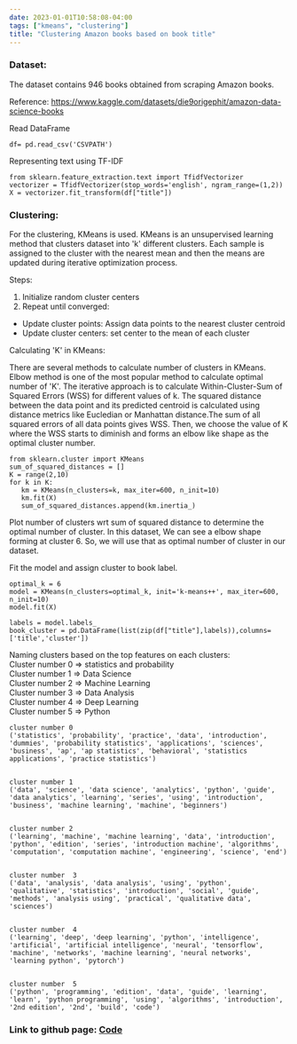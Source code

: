 ```yaml
---
date: 2023-01-01T10:58:08-04:00
tags: ["kmeans", "clustering"]
title: "Clustering Amazon books based on book title"
---
```



### Dataset: 

The dataset contains 946 books obtained from scraping Amazon books.

Reference: https://www.kaggle.com/datasets/die9origephit/amazon-data-science-books

Read DataFrame

```
df= pd.read_csv('CSVPATH')
```

Representing text using TF-IDF

```
from sklearn.feature_extraction.text import TfidfVectorizer
vectorizer = TfidfVectorizer(stop_words='english', ngram_range=(1,2))
X = vectorizer.fit_transform(df["title"])
```

### Clustering:

For the clustering, KMeans is used. KMeans is an unsupervised learning method that clusters dataset into 'k' different clusters. Each sample is assigned to the cluster with the nearest mean and then the means are updated during iterative optimization process.

Steps:

1) Initialize random cluster centers <br>
2) Repeat until converged:
 - Update cluster points: Assign data points to the nearest cluster centroid
 - Update cluster centers: set center to the mean of each cluster

Calculating 'K' in KMeans:

There are several methods to calculate number of clusters in KMeans. Elbow method is one of the most popular method to calculate optimal number of 'K'. The iterative approach is to calculate Within-Cluster-Sum of Squared Errors (WSS) for different values of k. The squared distance between the data point and its predicted centroid is calculated using distance metrics like Eucledian or Manhattan distance.The sum of all squared errors of all data points gives WSS. Then, we choose the value of K where the WSS starts to diminish and forms an elbow like shape as the optimal cluster number.

```
from sklearn.cluster import KMeans
sum_of_squared_distances = []
K = range(2,10)
for k in K:
   km = KMeans(n_clusters=k, max_iter=600, n_init=10)
   km.fit(X)
   sum_of_squared_distances.append(km.inertia_)
```

Plot number of clusters wrt sum of squared distance to determine the optimal number of cluster. In this dataset, We can see a elbow shape forming at cluster 6. So, we will use that as optimal number of cluster in our dataset.

Fit the model and assign cluster to book label.

```
optimal_k = 6
model = KMeans(n_clusters=optimal_k, init='k-means++', max_iter=600, n_init=10)
model.fit(X)

labels = model.labels_
book_cluster = pd.DataFrame(list(zip(df["title"],labels)),columns=['title','cluster'])
```

Naming clusters based on the top features on each clusters: <br />
Cluster number 0 => statistics and probability <br />
Cluster number 1 => Data Science <br />
Cluster number 2 => Machine Learning <br />
Cluster number 3 => Data Analysis <br />
Cluster number 4 => Deep Learning <br />
Cluster number 5 => Python <br />

```
cluster number 0
('statistics', 'probability', 'practice', 'data', 'introduction', 'dummies', 'probability statistics', 'applications', 'sciences', 'business', 'ap', 'ap statistics', 'behavioral', 'statistics applications', 'practice statistics')


cluster number 1
('data', 'science', 'data science', 'analytics', 'python', 'guide', 'data analytics', 'learning', 'series', 'using', 'introduction', 'business', 'machine learning', 'machine', 'beginners')


cluster number 2
('learning', 'machine', 'machine learning', 'data', 'introduction', 'python', 'edition', 'series', 'introduction machine', 'algorithms', 'computation', 'computation machine', 'engineering', 'science', 'end')


cluster number  3
('data', 'analysis', 'data analysis', 'using', 'python', 'qualitative', 'statistics', 'introduction', 'social', 'guide', 'methods', 'analysis using', 'practical', 'qualitative data', 'sciences')


cluster number  4
('learning', 'deep', 'deep learning', 'python', 'intelligence', 'artificial', 'artificial intelligence', 'neural', 'tensorflow', 'machine', 'networks', 'machine learning', 'neural networks', 'learning python', 'pytorch')


cluster number  5
('python', 'programming', 'edition', 'data', 'guide', 'learning', 'learn', 'python programming', 'using', 'algorithms', 'introduction', '2nd edition', '2nd', 'build', 'code')

```

### Link to github page: [Code](https://github.com/shikshya1/ML_Basics/tree/main/KMeans%20clustering)



